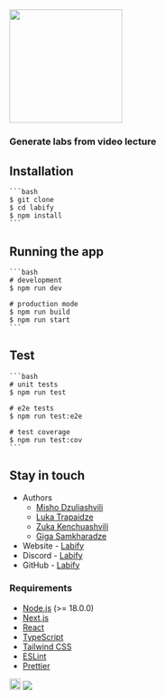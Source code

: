 ## [<img width="200" src="https://t4.ftcdn.net/jpg/01/78/76/71/360_F_178767166_PClhMfl7foAUMqscawjzOjDy6r5TjpLz.jpg">](https://labify-delta.vercel.app/)

### Generate labs from video lecture

## Installation

    ```bash
    $ git clone
    $ cd labify
    $ npm install
    ```

## Running the app

    ```bash
    # development
    $ npm run dev

    # production mode
    $ npm run build
    $ npm run start
    ```

## Test

    ```bash
    # unit tests
    $ npm run test

    # e2e tests
    $ npm run test:e2e

    # test coverage
    $ npm run test:cov
    ```

## Stay in touch

- Authors
  - [Misho Dzuliashvili](https://github.com/LabifyGe/labify)
  - [Luka Trapaidze](https://github.com/LabifyGe/labify)
  - [Zuka Kenchuashvili](https://github.com/LabifyGe/labify)
  - [Giga Samkharadze](https://github.com/LabifyGe/labify)
- Website - [Labify](https://labify-delta.vercel.app/)
- Discord - [Labify](https://discord.gg/RKZRFXMsCt)
- GitHub - [Labify](https://github.com/LabifyGe/labify)

### Requirements

- [Node.js](https://nodejs.org/en/) (>= 18.0.0)
  <!-- - [Docker](https://www.docker.com/) -->
  <!-- - [Docker Compose](https://docs.docker.com/compose/) -->
- [Next.js](https://nextjs.org/)
- [React](https://reactjs.org/)
- [TypeScript](https://www.typescriptlang.org/)
- [Tailwind CSS](https://tailwindcss.com/)
- [ESLint](https://eslint.org/)
- [Prettier](https://prettier.io/)

<!-- ### License -->

<!-- Labify is [MIT licensed](). -->

<a href="https://www.patreon.com/"><img width="20" src="https://upload.wikimedia.org/wikipedia/commons/9/94/Patreon_logo.svg?avatarHeight=36&width=60"></a>
<a href="https://www.paypal.me/"><img src="https://img.shields.io/badge/Donate-PayPal-blue.svg"></a>
